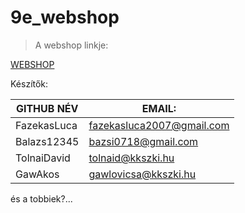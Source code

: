 # 9e_webshop

> A webshop linkje:

[WEBSHOP](https://pepe1125.github.io/9e_web)

Készítők:

|GITHUB NÉV	| EMAIL:|
|-----------|-------|
|FazekasLuca |	fazekasluca2007@gmail.com|
|Balazs12345 |	bazsi0718@gmail.com|
|TolnaiDavid |	tolnaid@kkszki.hu|
|GawAkos |	gawlovicsa@kkszki.hu|

és a tobbiek?...
